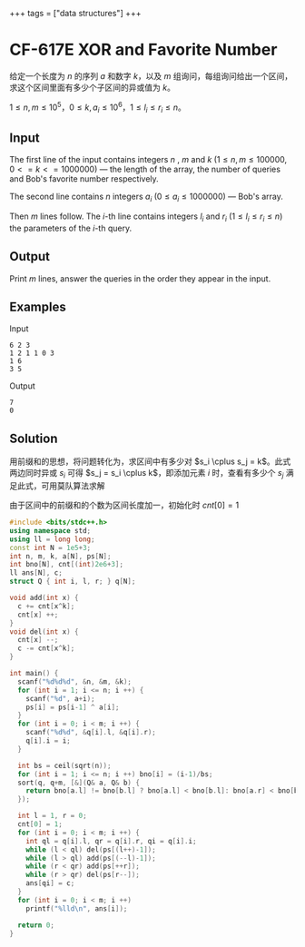 +++
tags = ["data structures"]
+++

# CF-617E XOR and Favorite Number

给定一个长度为 $n$ 的序列 $a$ 和数字 $k$，以及 $m$ 组询问，每组询问给出一个区间，求这个区间里面有多少个子区间的异或值为 $k$。

$1 \le n,m \le 10 ^ 5$，$0 \le k,a_i \le 10^6$，$1 \le l_i \le r_i \le n$。

## Input

The first line of the input contains integers $n$ , $m$ and $k$ ($1\le n,m\le 100000$, $0<=k<=1000000$) — the length of the array, the number of queries and Bob's favorite number respectively.

The second line contains $n$ integers $a_{i}$ ($0 \le a_{i} \le 1000000$) — Bob's array.

Then $m$ lines follow. The $i$-th line contains integers $l_{i}$ and $r_{i}$ ($1\le l_{i}\le r_{i}\le n$)  the parameters of the $i$-th query.

## Output

Print $m$ lines, answer the queries in the order they appear in the input.

## Examples

Input

```
6 2 3
1 2 1 1 0 3
1 6
3 5
```

Output

```
7
0
```

## Solution

用前缀和的思想，将问题转化为，求区间中有多少对 $s_i \cplus s_j = k$。此式两边同时异或 $s_i$ 可得 $s_j = s_i \cplus k$，即添加元素 $i$ 时，查看有多少个 $s_j$ 满足此式，可用莫队算法求解

由于区间中的前缀和的个数为区间长度加一，初始化时 $cnt[0]=1$

```cpp
#include <bits/stdc++.h>
using namespace std;
using ll = long long;
const int N = 1e5+3;
int n, m, k, a[N], ps[N];
int bno[N], cnt[(int)2e6+3];
ll ans[N], c;
struct Q { int i, l, r; } q[N];

void add(int x) {
  c += cnt[x^k];
  cnt[x] ++;
}
void del(int x) {
  cnt[x] --;
  c -= cnt[x^k];
}

int main() {
  scanf("%d%d%d", &n, &m, &k);
  for (int i = 1; i <= n; i ++) {
    scanf("%d", a+i);
    ps[i] = ps[i-1] ^ a[i];
  }
  for (int i = 0; i < m; i ++) {
    scanf("%d%d", &q[i].l, &q[i].r);
    q[i].i = i;
  }

  int bs = ceil(sqrt(n));
  for (int i = 1; i <= n; i ++) bno[i] = (i-1)/bs;
  sort(q, q+m, [&](Q& a, Q& b) {
    return bno[a.l] != bno[b.l] ? bno[a.l] < bno[b.l]: bno[a.r] < bno[b.r];
  });

  int l = 1, r = 0;
  cnt[0] = 1;
  for (int i = 0; i < m; i ++) {
    int ql = q[i].l, qr = q[i].r, qi = q[i].i;
    while (l < ql) del(ps[(l++)-1]);
    while (l > ql) add(ps[(--l)-1]);
    while (r < qr) add(ps[++r]);
    while (r > qr) del(ps[r--]);
    ans[qi] = c;
  }
  for (int i = 0; i < m; i ++)
    printf("%lld\n", ans[i]);

  return 0;
}
```
